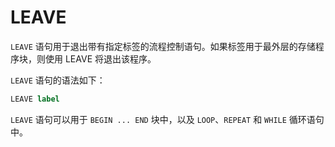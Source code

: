 # LEAVE 

`LEAVE` 语句用于退出带有指定标签的流程控制语句。如果标签用于最外层的存储程序块，则使用 LEAVE 将退出该程序。

`LEAVE` 语句的语法如下：

```sql
LEAVE label
```

`LEAVE` 语句可以用于 `BEGIN ... END` 块中，以及 `LOOP`、`REPEAT` 和 `WHILE` 循环语句中。
